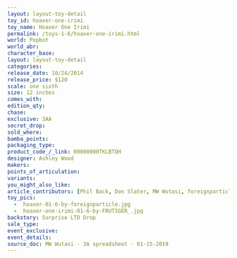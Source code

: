 ```yaml
---
layout: layout-toy-detail 
toy_id: hoaxer-one-irimi
toy_name: Hoaxer One Irimi
permalink: /toys-1-6/hoaxer-one-irimi.html
world: Popbot
world_abr: 
character_base: 
layout: layout-toy-detail
categories: 
release_date: 10/24/2014
release_price: $120 
scale: one sixth
size: 12 inches
comes_with: 
edition_qty: 
chase: 
exclusive: 3AA
secret_drop: 
sold_where: 
bamba_points: 
packaging_type: 
product_code_/_link: 00000000TKLBTQH
designer: Ashley Wood
makers: 
points_of_articulation: 
variants: 
you_might_also_like: 
article_contributors: [Phil Back, Don Slater, MW Wutasi, foreignparticle, frutiger_]
toy_pics: 
  -  hoaxer-01-6-by-foreignparticle.jpg
  -  hoaxer-one-irimi-01-6-by-FRUTIGER_.jpg
backstory: Surprise LTD Drop
sale_type: 
event_exclusive: 
event_details: 
source_doc: MW Wutasi - 3A spreadsheet - 01-15-2019
---
```

